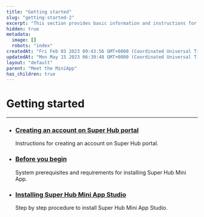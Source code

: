 ```yaml
---
title: "Getting started"
slug: "getting-started-2"
excerpt: "This section provides basic information and instructions for first-time users of Mini App Studio."
hidden: true
metadata: 
  image: []
  robots: "index"
createdAt: "Fri Feb 03 2023 09:43:56 GMT+0000 (Coordinated Universal Time)"
updatedAt: "Mon May 15 2023 06:39:48 GMT+0000 (Coordinated Universal Time)"
layout: "default"
parent: "Meet the MiniApp"
has_children: true
---
```

# Getting started 
*** 
- ### [Creating an account on Super Hub portal](doc:creating-an-account-on-super-hub-portal)
  Instructions for creating an account on Super Hub portal. 
- ### [Before you begin](doc:before-you-begin)
  System prerequisites and requirements for installing Super Hub Mini App.
- ### [Installing Super Hub Mini App Studio](doc:installing-super-hub-mini-app-studio)
  Step by step procedure to install Super Hub Mini App Studio.
